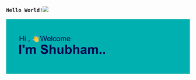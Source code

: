 ### `Hello World!`<img src="https://camo.githubusercontent.com/2a8f35706a1b576e5b4178a8eef00da47e8d35af5019a521d10502ced7d27300/68747470733a2f2f6d65646961342e67697068792e636f6d2f6d656469612f5250756b71446f684c3535456f365a3338582f67697068792e6769663f6369643d6563663035653437617a676e397631766136376d65757566346433396e6a336b77677038757177656c35387732796e39267269643d67697068792e6769662663743d73" data-canonical-src="https://media4.giphy.com/media/RPukqDohL55Eo6Z38X/giphy.gif?cid=ecf05e47azgn9v1va67meuuf4d39nj3kwgp8uqwel58w2yn9&amp;rid=giphy.gif&amp;ct=s" style="width: 50px;max-width: 100%; display: inline;" data-target="animated-image.originalImage">

![Banner](/header.png)

